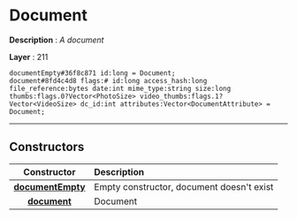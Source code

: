# Document

**Description** : *A document*

**Layer** : 211

```tl
documentEmpty#36f8c871 id:long = Document;
document#8fd4c4d8 flags:# id:long access_hash:long file_reference:bytes date:int mime_type:string size:long thumbs:flags.0?Vector<PhotoSize> video_thumbs:flags.1?Vector<VideoSize> dc_id:int attributes:Vector<DocumentAttribute> = Document;
```

---

## Constructors

| Constructor | Description |
| :---: | :--- |
| [**documentEmpty**](constructor/documentEmpty) | Empty constructor, document doesn't exist |
| [**document**](constructor/document) | Document |